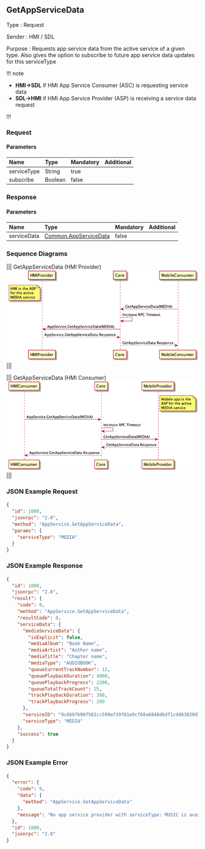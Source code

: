 ## GetAppServiceData

Type
: Request

Sender
: HMI / SDL

Purpose
: Requests app service data from the active service of a given type. Also gives the option to subscribe to future app service data updates for this serviceType

!!! note

* **HMI->SDL** if HMI App Service Consumer (ASC) is requesting service data
* **SDL->HMI** if HMI App Service Provider (ASP) is receiving a service data request

!!!
### Request

#### Parameters

|Name|Type|Mandatory|Additional|
|:---|:---|:--------|:---------|
|serviceType|String|true||
|subscribe|Boolean|false||

### Response

#### Parameters

|Name|Type|Mandatory|Additional|
|:---|:---|:--------|:---------|
|serviceData|[Common.AppServiceData](../../common/structs/#appservicedata)|false||

### Sequence Diagrams
|||
GetAppServiceData (HMI Provider)
![GetAppServiceData_HMI_ASP](./assets/GetAppServiceData_HMI_ASP.png)
|||

|||
GetAppServiceData (HMI Consumer)
![GetAppServiceData_HMI_ASC](./assets/GetAppServiceData_HMI_ASC.png)
|||

### JSON Example Request

```json
{
  "id": 1000,
  "jsonrpc": "2.0",
  "method": "AppService.GetAppServiceData",
  "params": {
    "serviceType": "MEDIA"
  }
}
```

### JSON Example Response

```json
{
  "id": 1000,
  "jsonrpc": "2.0",
  "result": {
    "code": 0,
    "method": "AppService.GetAppServiceData",
    "resultCode": 0,
    "serviceData": {
      "mediaServiceData": {
        "isExplicit": false,
        "mediaAlbum": "Book Name",
        "mediaArtist": "Author name",
        "mediaTitle": "Chapter name",
        "mediaType": "AUDIOBOOK",
        "queueCurrentTrackNumber": 12,
        "queuePlaybackDuration": 4000,
        "queuePlaybackProgress": 2200,
        "queueTotalTrackCount": 25,
        "trackPlaybackDuration": 300,
        "trackPlaybackProgress": 200
      },
      "serviceID": "9c6697b90f561cc599af19f81e9cf68a6848d6df1cdd63820d75ebfd7c727a20",
      "serviceType": "MEDIA"
    },
    "success": true
  }
}
```

### JSON Example Error

```json
{
  "error": {
    "code": 9,
    "data": {
      "method": "AppService.GetAppServiceData"
    },
    "message": "No app service provider with serviceType: MUSIC is available"
  },
  "id": 1000,
  "jsonrpc": "2.0"
}
```
